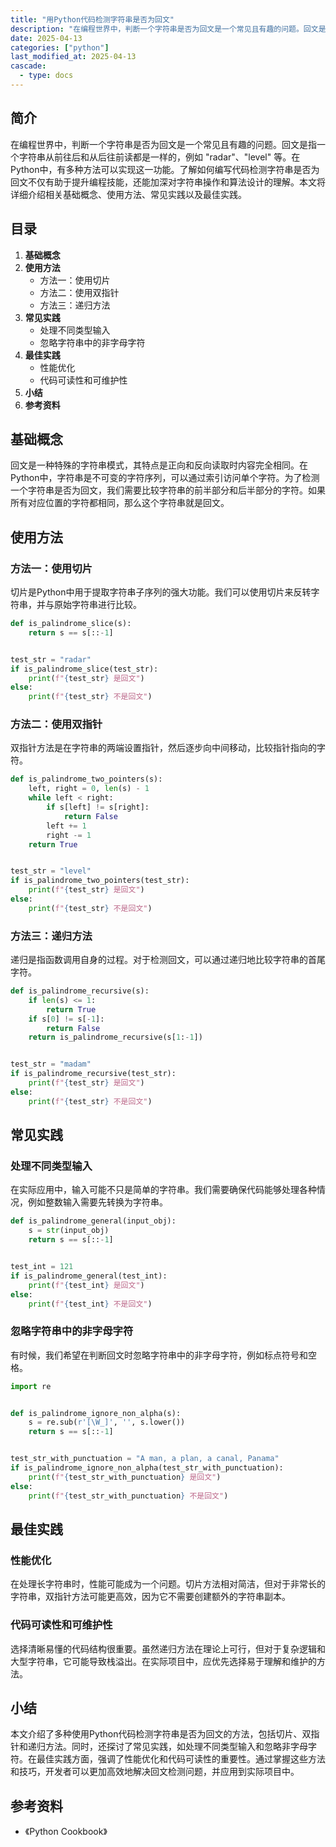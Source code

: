 ```yaml
---
title: "用Python代码检测字符串是否为回文"
description: "在编程世界中，判断一个字符串是否为回文是一个常见且有趣的问题。回文是指一个字符串从前往后和从后往前读都是一样的，例如 radar、level 等。在Python中，有多种方法可以实现这一功能。了解如何编写代码检测字符串是否为回文不仅有助于提升编程技能，还能加深对字符串操作和算法设计的理解。本文将详细介绍相关基础概念、使用方法、常见实践以及最佳实践。"
date: 2025-04-13
categories: ["python"]
last_modified_at: 2025-04-13
cascade:
  - type: docs
---
```



## 简介
在编程世界中，判断一个字符串是否为回文是一个常见且有趣的问题。回文是指一个字符串从前往后和从后往前读都是一样的，例如 "radar"、"level" 等。在Python中，有多种方法可以实现这一功能。了解如何编写代码检测字符串是否为回文不仅有助于提升编程技能，还能加深对字符串操作和算法设计的理解。本文将详细介绍相关基础概念、使用方法、常见实践以及最佳实践。

<!-- more -->
## 目录
1. **基础概念**
2. **使用方法**
    - 方法一：使用切片
    - 方法二：使用双指针
    - 方法三：递归方法
3. **常见实践**
    - 处理不同类型输入
    - 忽略字符串中的非字母字符
4. **最佳实践**
    - 性能优化
    - 代码可读性和可维护性
5. **小结**
6. **参考资料**

## 基础概念
回文是一种特殊的字符串模式，其特点是正向和反向读取时内容完全相同。在Python中，字符串是不可变的字符序列，可以通过索引访问单个字符。为了检测一个字符串是否为回文，我们需要比较字符串的前半部分和后半部分的字符。如果所有对应位置的字符都相同，那么这个字符串就是回文。

## 使用方法
### 方法一：使用切片
切片是Python中用于提取字符串子序列的强大功能。我们可以使用切片来反转字符串，并与原始字符串进行比较。

```python
def is_palindrome_slice(s):
    return s == s[::-1]


test_str = "radar"
if is_palindrome_slice(test_str):
    print(f"{test_str} 是回文")
else:
    print(f"{test_str} 不是回文")
```

### 方法二：使用双指针
双指针方法是在字符串的两端设置指针，然后逐步向中间移动，比较指针指向的字符。

```python
def is_palindrome_two_pointers(s):
    left, right = 0, len(s) - 1
    while left < right:
        if s[left] != s[right]:
            return False
        left += 1
        right -= 1
    return True


test_str = "level"
if is_palindrome_two_pointers(test_str):
    print(f"{test_str} 是回文")
else:
    print(f"{test_str} 不是回文")
```

### 方法三：递归方法
递归是指函数调用自身的过程。对于检测回文，可以通过递归地比较字符串的首尾字符。

```python
def is_palindrome_recursive(s):
    if len(s) <= 1:
        return True
    if s[0] != s[-1]:
        return False
    return is_palindrome_recursive(s[1:-1])


test_str = "madam"
if is_palindrome_recursive(test_str):
    print(f"{test_str} 是回文")
else:
    print(f"{test_str} 不是回文")
```

## 常见实践
### 处理不同类型输入
在实际应用中，输入可能不只是简单的字符串。我们需要确保代码能够处理各种情况，例如整数输入需要先转换为字符串。

```python
def is_palindrome_general(input_obj):
    s = str(input_obj)
    return s == s[::-1]


test_int = 121
if is_palindrome_general(test_int):
    print(f"{test_int} 是回文")
else:
    print(f"{test_int} 不是回文")
```

### 忽略字符串中的非字母字符
有时候，我们希望在判断回文时忽略字符串中的非字母字符，例如标点符号和空格。

```python
import re


def is_palindrome_ignore_non_alpha(s):
    s = re.sub(r'[\W_]', '', s.lower())
    return s == s[::-1]


test_str_with_punctuation = "A man, a plan, a canal, Panama"
if is_palindrome_ignore_non_alpha(test_str_with_punctuation):
    print(f"{test_str_with_punctuation} 是回文")
else:
    print(f"{test_str_with_punctuation} 不是回文")
```

## 最佳实践
### 性能优化
在处理长字符串时，性能可能成为一个问题。切片方法相对简洁，但对于非常长的字符串，双指针方法可能更高效，因为它不需要创建额外的字符串副本。

### 代码可读性和可维护性
选择清晰易懂的代码结构很重要。虽然递归方法在理论上可行，但对于复杂逻辑和大型字符串，它可能导致栈溢出。在实际项目中，应优先选择易于理解和维护的方法。

## 小结
本文介绍了多种使用Python代码检测字符串是否为回文的方法，包括切片、双指针和递归方法。同时，还探讨了常见实践，如处理不同类型输入和忽略非字母字符。在最佳实践方面，强调了性能优化和代码可读性的重要性。通过掌握这些方法和技巧，开发者可以更加高效地解决回文检测问题，并应用到实际项目中。

## 参考资料
- 《Python Cookbook》